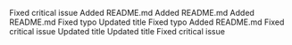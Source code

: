 Fixed critical issue
Added README.md
Added README.md
Added README.md
Fixed typo
Updated title
Fixed typo
Added README.md
Fixed critical issue
Updated title
Updated title
Fixed critical issue
